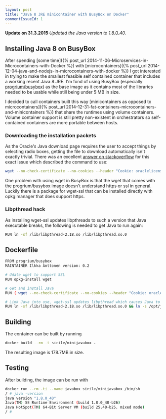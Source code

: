 ```yaml
---
layout: post
title: "Java 8 JRE minicontainer with BusyBox on Docker"
commentIssueId: 1
---
```


**Update on 31.3.2015**  _Updated the Java version to 1.8.0_40._

## Installing Java 8 on BusyBox

After spending [some time]({% post_url 2014-11-06-Microservices-in-Microcontainers-with-Docker %}) with [microcontainers]({% post_url 2014-12-04-java-and-nodejs-in-microcontainers-with-docker %}) I got interested in trying to make the smallest feasible self contained container that includes a working recent Java 8 JRE. I'm fond of using BusyBox (especially [progrium/busybox](https://github.com/progrium/busybox)) as the base image as it contains most of the libraries needed to be usable while still being under 5 MB in size.

I decided to call containers built this way [minicontainers as opposed to
microcontainers]({% post_url
2014-12-31-fat-containers-microcontainers-and-minicontainers %}) that share the
runtimes using volume containers. Volume container support is still pretty
non-existent in orchestrators so self-contained containers are more portable
between hosts.

### Downloading the installation packets

As the Oracle's Java download page requires the user to accept things by
selecting radio boxes, getting the file to download automatically isn't exactly
trivial. There was an excellent [answer on
stackoverflow](http://stackoverflow.com/questions/10268583/how-to-automate-download-and-installation-of-java-jdk-on-linux)
for this exact issue which described the command to use:

~~~bash
wget --no-check-certificate --no-cookies --header "Cookie: oraclelicense=accept-securebackup-cookie" -O /tmp/jre.tar.gz http://download.oracle.com/otn-pub/java/jdk/8u40-b26/jre-8u40-linux-x64.tar.gz
~~~

One problem with using wget in BusyBox is that the wget that comes with the
progrium/busybox image doesn't understand https or ssl in general. Luckily there
is a package for wget-ssl that can be installed directly with opkg manager that
does support https.

### Libpthread hack

As installing wget-ssl updates libpthreads to such a version that Java
executable breaks, the following is needed to get Java to run again:

~~~bash
RUN ln -sf /lib/libpthread-2.18.so /lib/libpthread.so.0
~~~

## Dockerfile

~~~bash
FROM progrium/busybox
MAINTAINER Ilkka Anttonen version: 0.2

# Udate wget to support SSL
RUN opkg-install wget

# Get and install Java
RUN ( wget --no-check-certificate --no-cookies --header "Cookie: oraclelicense=accept-securebackup-cookie" -O /tmp/jre.tar.gz http://download.oracle.com/otn-pub/java/jdk/8u40-b26/jre-8u40-linux-x64.tar.gz &&   gunzip /tmp/jre.tar.gz && cd /opt && tar xf /tmp/jre.tar && rm /tmp/jre.tar)

# Link Java into use, wget-ssl updates libpthread which causes Java to break
RUN ln -sf /lib/libpthread-2.18.so /lib/libpthread.so.0 && ln -s /opt/jre1.8.0_40/bin/java /usr/bin/java
~~~

## Building

The container can be built by running

~~~bash
docker build --rm -t sirile/minijavabox .
~~~

The resulting image is 178.7MB in size.

## Testing

After building, the image can be run with

~~~bash
docker run --rm -ti --name javabox sirile/minijavabox /bin/sh
/ # java -version
java version "1.8.0_40"
Java(TM) SE Runtime Environment (build 1.8.0_40-b26)
Java HotSpot(TM) 64-Bit Server VM (build 25.40-b25, mixed mode)
/ #
~~~
